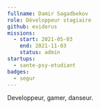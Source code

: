 ```yaml
---
fullname: Damir Sagadbekov
role: Développeur stagiaire 
github: evidorus
missions:
  - start: 2021-05-03
    end: 2021-11-03
    status: admin
startups:
  - sante-psy-etudiant
badges:
  - segur
---
```


Developpeur, gamer, danseur. 

